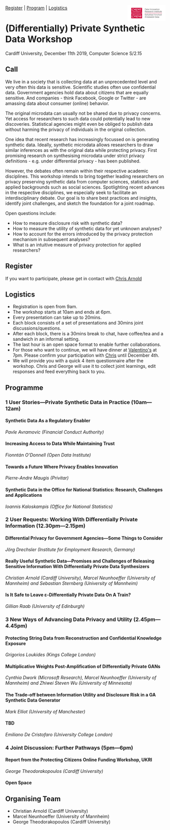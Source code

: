 <a href="#contact">Register</a> | <a href="#program">Program</a> | <a href="#logistics">Logistics</a>
<img src="DIRI_LOGO.jpg" alt="DIRI" height="50" align="right"> 
# (Differentially) Private Synthetic Data Workshop 
Cardiff University, December 11th 2019, Computer Science S/2.15


## Call
We live in a society that is collecting data at an unprecedented level and very often this data is sensitive. Scientific studies often use confidential data. Government agencies hold data about citizens that are equally sensitive. And companies - think Facebook, Google or Twitter - are amassing data about consumer (online) behavior.

The original microdata can usually not be shared due to privacy concerns. Yet access for researchers to such data could potentially lead to new discoveries.  Statistical agencies might even be obliged to publish data without harming the privacy of individuals in the original collection.

One idea that recent research has increasingly focussed on is generating synthetic data. Ideally, synthetic microdata allows researchers to draw similar inferences as with the original data while protecting privacy. First promising research on synthesising microdata under strict privacy definitions - e.g. under differential privacy - has been published.

However, the debates often remain within their respective academic disciplines. This workshop intends to bring together leading researchers on privacy preserving synthetic data from computer sciences, statistics and applied backgrounds such as social sciences. Spotlighting recent advances in the respective disciplines, we especially seek to facilitate an interdisciplinary debate. Our goal is to share best practices and insights, identify joint challenges, and sketch the foundation for a joint roadmap.

Open questions include:
- How to measure disclosure risk with synthetic data?
- How to measure the utility of synthetic data for yet unknown analyses?
- How to account for the errors introduced by the privacy protection mechanism in subsequent analyses?
- What is an intuitive measure of privacy protection for applied researchers?

## Register
If you want to participate, please get in contact with [Chris Arnold](https://www.cardiff.ac.uk/people/view/994654-arnold-christian)

## Logistics
* Registration is open from 9am.
* The workshop starts at 10am and ends at 6pm.
* Every presentation can take up to 20mins.
* Each block consists of a set of presentations and 30mins joint discussions/questions.
* After each block, there is a 30mins break to chat, have coffee/tea and a sandwich in an informal setting.
* The last hour is an open space format to enable further collaborations.
* For those who want to continue, we will have dinner at [Valentino's](https://www.valentinocardiff.com/) at 7pm. Please confirm your participation with [Chris](mailto:arnoldc6@cardiff.ac.uk) until December 4th.
* We will provide you with a quick 4 item questionnaire after the workshop. Chris and George will use it to collect joint learnings, edit responses and feed everything back to you.


## Programme 

### 1 User Stories&mdash;Private Synthetic Data in Practice (10am&mdash;12am)


#### Synthetic Data As a Regulatory Enabler
*Pavle Avramovic (Financial Conduct Authority)*

#### Increasing Access to Data While Maintaining Trust
*Fionntán O'Donnell (Open Data Institute)*

#### Towards a Future Where Privacy Enables Innovation
*Pierre-Andre Maugis (Privitar)*

#### Synthetic Data in the Office for National Statistics: Research, Challenges and Applications
*Ioannis Kaloskampis (Office for National Statistics)*

### 2 User Requests: Working With Differentially Private Information (12.30pm&mdash;2.15pm)

#### Differential Privacy for Government Agencies&mdash;Some Things to Consider
*Jörg Drechsler (Institute for Employment Research, Germany)*

#### Really Useful Synthetic Data&mdash;Promises and Challenges of Releasing Sensitive Information With Differentially Private Data Synthesizers
*Christian Arnold (Cardiff University), Marcel Neunhoeffer (University of Mannheim) and Sebastian Sternberg (University of Mannheim)*

#### Is It Safe to Leave &epsilon;-Differentially Private Data On A Train?
*Gillian Raab (University of Edinburgh)*

### 3 New Ways of Advancing Data Privacy and Utility (2.45pm&mdash;4.45pm)

#### Protecting String Data from Reconstruction and Confidential Knowledge Exposure
*Grigorios Loukides (Kings College London)*
#### Multiplicative Weights Post-Amplification of Differentially Private GANs
*Cynthia Dwork (Microsoft Research), Marcel Neunhoeffer (University of Mannheim) and Zhiwei Steven Wu (University of Minnesota)*

#### The Trade-off between Information Utility and Disclosure Risk in a GA Synthetic Data Generator
*Mark Elliot (University of Manchester)*

#### TBD
*Emiliano De Cristofaro (University College London)*

### 4 Joint Discussion: Further Pathways (5pm&mdash;6pm)

#### Report from the Protecting Citizens Online Funding Workshop, UKRI
*George Theodorakopoulos (Cardiff University)*

#### Open Space




## Organising Team 
- Christian Arnold (Cardiff University)
- Marcel Neunhoeffer (University of Mannheim)
- George Theodorakopoulos (Cardiff University)
